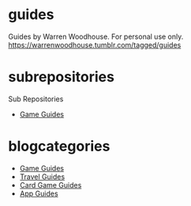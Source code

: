 # guides
Guides by Warren Woodhouse. For personal use only. https://warrenwoodhouse.tumblr.com/tagged/guides

# subrepositories
Sub Repositories

* [Game Guides](https://warrenwoodhouse.github.io/guides/gameguides)

# blogcategories
* [Game Guides](https://warrenwoodhouse.tumblr.com/tagged/gameguides)
* [Travel Guides](https://warrenwoodhouse.tumblr.com/tagged/travelguides)
* [Card Game Guides](https://warrenwoodhouse.tumblr.com/tagged/cardgameguides)
* [App Guides](https://warrenwoodhouse.tumblr.com/tagged/appguides)
